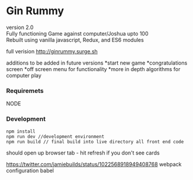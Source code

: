 # Gin Rummy

version 2.0  
Fully functioning Game against computer/Joshua upto 100  
Rebuilt using vanilla javascript, Redux, and ES6 modules  

full verision http://ginrummy.surge.sh 

additions to be added in future versions
*start new game
*congratulations screen
*off screen menu for functionality
*more in depth algorithms for computer play

### Requiremets  
NODE

### Development
```
npm install
npm run dev //development environment
npm run build // final build into live directory all front end code
```
should open up browser tab - hit refresh if you don't see cards

https://twitter.com/jamiebuilds/status/1022568918949408768 webpack configuration babel
